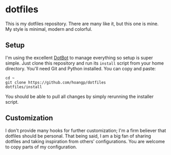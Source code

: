 # dotfiles

This is my dotfiles repository. There are many like it, but this one is mine. My style is minimal, modern and colorful.

## Setup

I'm using the excellent [DotBot](https://github.com/anishathalye/dotbot) to manage everything so setup is super simple.
Just clone this repository and run its `install` script from your home directory.
You'll need Git and Python installed.
You can copy and paste:

    cd ~
    git clone https://github.com/hoangp/dotfiles
    dotfiles/install

You should be able to pull all changes by simply rerunning the installer script.

## Customization

I don't provide many hooks for further customization; I'm a firm believer that dotfiles should be personal. That being said, I am a big fan of sharing dotfiles and taking inspiration from others’ configurations. You are welcome to copy parts of my configuration.
